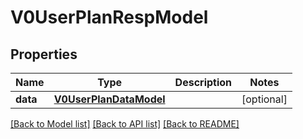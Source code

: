 # V0UserPlanRespModel

## Properties
Name | Type | Description | Notes
------------ | ------------- | ------------- | -------------
**data** | [**V0UserPlanDataModel**](V0UserPlanDataModel.md) |  | [optional] 

[[Back to Model list]](../README.md#documentation-for-models) [[Back to API list]](../README.md#documentation-for-api-endpoints) [[Back to README]](../README.md)



